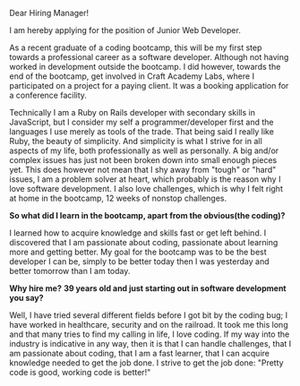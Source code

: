 Dear Hiring Manager!

I am hereby applying for the position of Junior Web Developer.

As a recent graduate of a coding bootcamp, this will be my first step towards a professional career
as a software developer. Although not having worked in development outside the bootcamp. I did however, 
towards the end of the bootcamp, get involved in Craft Academy Labs, where I participated on a project 
for a paying client. It was a booking application for a conference facility.

Technically I am a Ruby on Rails developer with secondary skills in JavaScript, but I consider my self a programmer/developer first and the languages I use merely as tools of the trade. That being said I really
like Ruby, the beauty of simplicity. And simplicity is what I strive for in all aspects of my life, both 
professionally as well as personally. A big and/or complex issues has just not been broken down into small 
enough pieces yet. This does however not mean that I shy away from "tough" or "hard" issues, I am a problem 
solver at heart, which probably is the reason why I love software development. I also love challenges, which
is why I felt right at home in the bootcamp, 12 weeks of non­stop challenges.


**So what did I learn in the bootcamp, apart from the obvious(the coding)?**

I learned how to acquire knowledge and skills fast or get left behind. I discovered that I am passionate about
coding, passionate about learning more and getting better. My goal for the bootcamp was to be the best developer
I can be, simply to be better today then I was yesterday and better tomorrow than I am today.


**Why hire me?**
**39 years old and just starting out in software development you say?**

Well, I have tried several different fields before I got bit by the coding bug; I have worked in healthcare, 
security and on the railroad. It took me this long and that many tries to find my calling in life, I love coding. 
If my way into the industry is indicative in any way, then it is that I can handle challenges, that I am passionate about coding, that I am a fast learner, that I can acquire knowledge needed to get the job done. I strive to get the job done:
"Pretty code is good, working code is better!"

